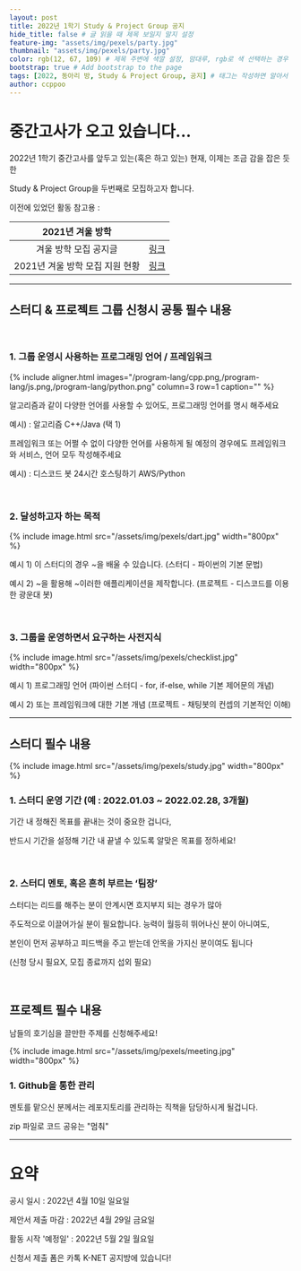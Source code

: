 ```yaml
---
layout: post
title: 2022년 1학기 Study & Project Group 공지
hide_title: false # 글 읽을 때 제목 보일지 말지 설정
feature-img: "assets/img/pexels/party.jpg"
thumbnail: "assets/img/pexels/party.jpg"
color: rgb(12, 67, 109) # 제목 주변에 색깔 설정, 맘대루, rgb로 색 선택하는 경우 --> rgb(123, 123, 13)
bootstrap: true # Add bootstrap to the page
tags: [2022, 동아리 방, Study & Project Group, 공지] # 태그는 작성하면 알아서 분류됨
author: ccppoo
---
```


# 중간고사가 오고 있습니다...

2022년 1학기 중간고사를 앞두고 있는(혹은 하고 있는) 현재, 이제는 조금 감을 잡은 듯한

Study & Project Group을 두번째로 모집하고자 합니다.

이전에 있었던 활동 참고용 :

|        2021년 겨울 방학         |                                                                                                                                                                     |
| :-----------------------------: | :-----------------------------------------------------------------------------------------------------------------------------------------------------------------: |
|      겨울 방학 모집 공지글      |                    [링크](https://knet-kwu.github.io/2021/12/22/%EA%B2%A8%EC%9A%B8%EB%B0%A9%ED%95%99-%EA%B7%B8%EB%A3%B9%EA%B3%B5%EC%A7%80.html)                     |
| 2021년 겨울 방학 모집 지원 현황 | [링크](https://knet-kwu.github.io/2021/12/27/%EA%B2%A8%EC%9A%B8%EB%B0%A9%ED%95%99-%EA%B7%B8%EB%A3%B9-%EB%AA%A8%EC%A7%91-%EA%B2%B0%EA%B3%BC-%EC%95%88%EB%82%B4.html) |

---

## 스터디 & 프로젝트 그룹 신청시 공통 필수 내용

<br>

### 1. 그룹 운영시 사용하는 프로그래밍 언어 / 프레임워크

{% include aligner.html images="/program-lang/cpp.png,/program-lang/js.png,/program-lang/python.png" column=3 row=1 caption="" %}

알고리즘과 같이 다양한 언어를 사용할 수 있어도, 프로그래밍 언어를 명시 해주세요

예시) : 알고리즘 C++/Java (택 1)

프레임워크 또는 어쩔 수 없이 다양한 언어를 사용하게 될 예정의 경우에도 프레임워크와 서비스, 언어 모두 작성해주세요

예시) : 디스코드 봇 24시간 호스팅하기 AWS/Python

<br>

### 2. 달성하고자 하는 목적

{% include image.html src="/assets/img/pexels/dart.jpg" width="800px" %}

예시 1) 이 스터디의 경우 ~을 배울 수 있습니다. (스터디 - 파이썬의 기본 문법)

예시 2) ~을 활용해 ~이러한 애플리케이션을 제작합니다. (프로젝트 - 디스코드를 이용한 광운대 봇)

<br>

### 3. 그룹을 운영하면서 요구하는 사전지식

{% include image.html src="/assets/img/pexels/checklist.jpg" width="800px" %}

예시 1) 프로그래밍 언어 (파이썬 스터디 - for, if-else, while 기본 제어문의 개념)

예시 2) 또는 프레임워크에 대한 기본 개념 (프로젝트 - 채팅봇의 컨셉의 기본적인 이해)

---

## 스터디 필수 내용

{% include image.html src="/assets/img/pexels/study.jpg" width="800px" %}

### 1. 스터디 운영 기간 (예 : 2022.01.03 ~ 2022.02.28, 3개월)

기간 내 정해진 목표를 끝내는 것이 중요한 겁니다,

반드시 기간을 설정해 기간 내 끝낼 수 있도록 알맞은 목표를 정하세요!

<br>

### 2. 스터디 멘토, 혹은 흔히 부르는 ‘팀장’

스터디는 리드를 해주는 분이 안계시면 흐지부지 되는 경우가 많아

주도적으로 이끌어가실 분이 필요합니다. 능력이 월등히 뛰어나신 분이 아니여도,

본인이 먼저 공부하고 피드백을 주고 받는데 안목을 가지신 분이여도 됩니다

(신청 당시 필요X, 모집 종료까지 섭외 필요)

<br>

## 프로젝트 필수 내용

남들의 호기심을 끌만한 주제를 신청해주세요!

{% include image.html src="/assets/img/pexels/meeting.jpg" width="800px" %}

### 1. Github을 통한 관리

멘토를 맡으신 분께서는 레포지토리를 관리하는 직책을 담당하시게 될겁니다.

zip 파일로 코드 공유는 "멈춰"

---

# 요약

공시 일시 : 2022년 4월 10일 일요일

제안서 제출 마감 : 2022년 4월 29일 금요일

활동 시작 '예정일' : 2022년 5월 2일 월요일

신청서 제출 폼은 카톡 K-NET 공지방에 있습니다!
